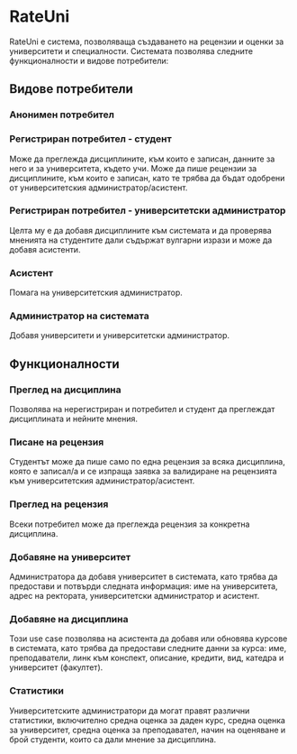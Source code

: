 # RateUni
RateUni е система, позволяваща създаването на рецензии и 
оценки за университети и специалности. Системата позволява следните функционалности и видове потребители:

## Видове потребители
### Анонимен потребител
### Регистриран потребител - студент
Може да преглежда дисциплините, към които е записан, данните за него и за университета, където учи. Може да пише рецензии за дисциплините, към които е записан, като те трябва да бъдат одобрени от университетския администратор/асистент.
### Регистриран потребител - университетски администратор
Целта му е да добавя дисциплините към системата и да проверява мненията на студентите дали съдържат вулгарни изрази и може да добавя асистенти.
### Асистент
Помага на университетския администратор.
### Администратор на системата
Добавя университети и университетски администратор.

## Функционалности
### Преглед на дисциплина
Позволява на нерегистриран и потребител и студент да преглеждат дисциплината и нейните мнения.

### Писане на рецензия
Студентът може да пише само по една рецензия за всяка дисциплина, която е записал/а и се изпраща заявка за валидиране на рецензията към университетския администратор/асистент.

### Преглед на рецензия
Всеки потребител може да преглежда рецензия за конкретна дисциплина.

### Добавяне на университет
Администратора да добавя университет в системата, като трябва да предостави и потвърди следната информация: име на университета, адрес на ректората, университетски администратор и асистент.

### Добавяне на дисциплина
Този use case позволява на асистента да добавя или обновява курсове в системата, като трябва да предостави следните данни за курса: име, преподаватели, линк към конспект, описание, кредити, вид, катедра и университет (факултет).

### Статистики
Университетските администратори да  могат правят различни статистики, включително средна оценка за даден курс, средна оценка за университет, средна оценка за преподавател, начин на оценяване и брой студенти, които са дали мнение за дисциплина.
